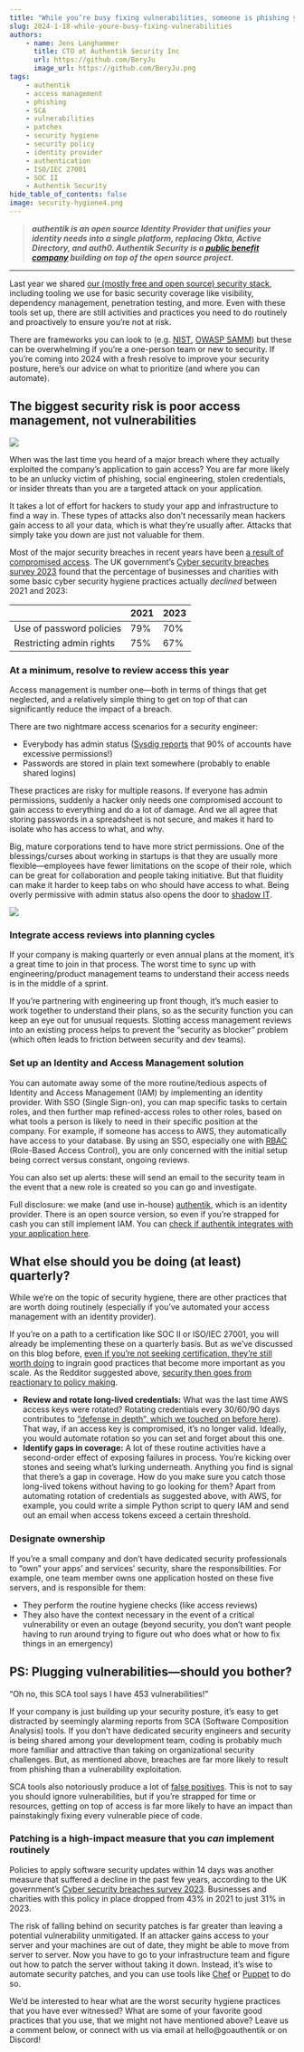 ```yaml
---
title: "While you’re busy fixing vulnerabilities, someone is phishing your employees"
slug: 2024-1-18-while-youre-busy-fixing-vulnerabilities
authors:
    - name: Jens Langhammer
      title: CTO at Authentik Security Inc
      url: https://github.com/BeryJu
      image_url: https://github.com/BeryJu.png
tags:
    - authentik
    - access management
    - phishing
    - SCA
    - vulnerabilities
    - patches
    - security hygiene
    - security policy
    - identity provider
    - authentication
    - ISO/IEC 27001
    - SOC II
    - Authentik Security
hide_table_of_contents: false
image: security-hygiene4.png
---
```


> **_authentik is an open source Identity Provider that unifies your identity needs into a single platform, replacing Okta, Active Directory, and auth0. Authentik Security is a [public benefit company](https://github.com/OpenCoreVentures/ocv-public-benefit-company/blob/main/ocv-public-benefit-company-charter.md) building on top of the open source project._**

---

Last year we shared [our (mostly free and open source) security stack](https://goauthentik.io/blog/2023-11-22-how-we-saved-over-100k), including tooling we use for basic security coverage like visibility, dependency management, penetration testing, and more. Even with these tools set up, there are still activities and practices you need to do routinely and proactively to ensure you’re not at risk.

There are frameworks you can look to (e.g. [NIST](https://www.nist.gov/cyberframework), [OWASP SAMM](https://owasp.org/www-project-samm/)) but these can be overwhelming if you’re a one-person team or new to security. If you’re coming into 2024 with a fresh resolve to improve your security posture, here’s our advice on what to prioritize (and where you can automate).

## The biggest security risk is poor access management, not vulnerabilities

![](./phish1.png)

When was the last time you heard of a major breach where they actually exploited the company’s application to gain access? You are far more likely to be an unlucky victim of phishing, social engineering, stolen credentials, or insider threats than you are a targeted attack on your application.

It takes a lot of effort for hackers to study your app and infrastructure to find a way in. These types of attacks also don’t necessarily mean hackers gain access to all your data, which is what they’re usually after. Attacks that simply take you down are just not valuable for them.

Most of the major security breaches in recent years have been [a result of compromised access](https://goauthentik.io/blog/2023-10-23-another-okta-breach). The UK government’s [Cyber security breaches survey 2023](https://www.gov.uk/government/statistics/cyber-security-breaches-survey-2023/cyber-security-breaches-survey-2023) found that the percentage of businesses and charities with some basic cyber security hygiene practices actually _declined_ between 2021 and 2023:

|                          | 2021 | 2023 |
| ------------------------ | ---- | ---- |
| Use of password policies | 79%  | 70%  |
| Restricting admin rights | 75%  | 67%  |

### At a minimum, resolve to review access this year

Access management is number one—both in terms of things that get neglected, and a relatively simple thing to get on top of that can significantly reduce the impact of a breach.

There are two nightmare access scenarios for a security engineer:

-   Everybody has admin status ([Sysdig reports](https://sysdig.com/2023-cloud-native-security-and-usage-report/) that 90% of accounts have excessive permissions!)
-   Passwords are stored in plain text somewhere (probably to enable shared logins)

These practices are risky for multiple reasons. If everyone has admin permissions, suddenly a hacker only needs one compromised account to gain access to everything and do a lot of damage. And we all agree that storing passwords in a spreadsheet is not secure, and makes it hard to isolate who has access to what, and why.

Big, mature corporations tend to have more strict permissions. One of the blessings/curses about working in startups is that they are usually more flexible—employees have fewer limitations on the scope of their role, which can be great for collaboration and people taking initiative. But that fluidity can make it harder to keep tabs on who should have access to what. Being overly permissive with admin status also opens the door to [shadow IT](https://en.wikipedia.org/wiki/Shadow_IT).

![](./phish2.png)

### Integrate access reviews into planning cycles

If your company is making quarterly or even annual plans at the moment, it’s a great time to join in that process. The worst time to sync up with engineering/product management teams to understand their access needs is in the middle of a sprint.

If you’re partnering with engineering up front though, it’s much easier to work together to understand their plans, so as the security function you can keep an eye out for unusual requests. Slotting access management reviews into an existing process helps to prevent the “security as blocker” problem (which often leads to friction between security and dev teams).

### Set up an Identity and Access Management solution

You can automate away some of the more routine/tedious aspects of Identity and Access Management (IAM) by implementing an identity provider. With SSO (Single Sign-on), you can map specific tasks to certain roles, and then further map refined-access roles to other roles, based on what tools a person is likely to need in their specific position at the company. For example, if someone has access to AWS, they automatically have access to your database. By using an SSO, especially one with [RBAC](https://goauthentik.io/docs/user-group-role/access-control) (Role-Based Access Control), you are only concerned with the initial setup being correct versus constant, ongoing reviews.

You can also set up alerts: these will send an email to the security team in the event that a new role is created so you can go and investigate.

Full disclosure: we make (and use in-house) [authentik](https://goauthentik.io/), which is an identity provider. There is an open source version, so even if you’re strapped for cash you can still implement IAM. You can [check if authentik integrates with your application here](https://goauthentik.io/integrations/).

## What else should you be doing (at least) quarterly?

While we’re on the topic of security hygiene, there are other practices that are worth doing routinely (especially if you’ve automated your access management with an identity provider).

If you’re on a path to a certification like SOC II or ISO/IEC 27001, you will already be implementing these on a quarterly basis. But as we’ve discussed on this blog before, [even if you’re not seeking certification, they’re still worth doing](https://goauthentik.io/blog/2023-11-22-how-we-saved-over-100k#do-you-really-need-certifications) to ingrain good practices that become more important as you scale. As the Redditor suggested above, [security then goes from reactionary to policy making](https://www.reddit.com/r/cybersecurity/comments/12ygfnw/comment/jhnqgnt/).

-   **Review and rotate long-lived credentials:** What was the last time AWS access keys were rotated? Rotating credentials every 30/60/90 days contributes to [“defense in depth”, which we touched on before here](https://goauthentik.io/blog/2023-11-22-how-we-saved-over-100k#organizational-security)). That way, if an access key is compromised, it’s no longer valid. Ideally, you would automate rotation so you can set and forget about this one.
-   **Identify gaps in coverage:** A lot of these routine activities have a second-order effect of exposing failures in process. You’re kicking over stones and seeing what’s lurking underneath. Anything you find is signal that there’s a gap in coverage. How do you make sure you catch those long-lived tokens without having to go looking for them? Apart from automating rotation of credentials as suggested above, with AWS, for example, you could write a simple Python script to query IAM and send out an email when access tokens exceed a certain threshold.

### Designate ownership

If you’re a small company and don’t have dedicated security professionals to “own” your apps’ and services’ security, share the responsibilities. For example, one team member owns one application hosted on these five servers, and is responsible for them:

-   They perform the routine hygiene checks (like access reviews)
-   They also have the context necessary in the event of a critical vulnerability or even an outage (beyond security, you don’t want people having to run around trying to figure out who does what or how to fix things in an emergency)

## PS: Plugging vulnerabilities—should you bother?

“Oh no, this SCA tool says I have 453 vulnerabilities!”

If your company is just building up your security posture, it’s easy to get distracted by seemingly alarming reports from SCA (Software Composition Analysis) tools. If you don’t have dedicated security engineers and security is being shared among your development team, coding is probably much more familiar and attractive than taking on organizational security challenges. But, as mentioned above, breaches are far more likely to result from phishing than a vulnerability exploitation.

SCA tools also notoriously produce a lot of [false positives](https://goauthentik.io/blog/2023-11-30-automated-security-versus-the-security-mindset#some-of-the-drawbacks-of-vulnerability-scanning-tools). This is not to say you should ignore vulnerabilities, but if you’re strapped for time or resources, getting on top of access is far more likely to have an impact than painstakingly fixing every vulnerable piece of code.

### Patching is a high-impact measure that you _can_ implement routinely

Policies to apply software security updates within 14 days was another measure that suffered a decline in the past few years, according to the UK government’s [Cyber security breaches survey 2023](https://www.gov.uk/government/statistics/cyber-security-breaches-survey-2023/cyber-security-breaches-survey-2023). Businesses and charities with this policy in place dropped from 43% in 2021 to just 31% in 2023.

The risk of falling behind on security patches is far greater than leaving a potential vulnerability unmitigated. If an attacker gains access to your server and your machines are out of date, they might be able to move from server to server. Now you have to go to your infrastructure team and figure out how to patch the server without taking it down. Instead, it’s wise to automate security patches, and you can use tools like [Chef](https://www.chef.io/products/chef-infra) or [Puppet](https://www.puppet.com/) to do so.

We’d be interested to hear what are the worst security hygiene practices that you have ever witnessed? What are some of your favorite good practices that you use, that we might not have mentioned above? Leave us a comment below, or connect with us via email at hello@goauthentik or on Discord!
